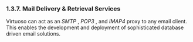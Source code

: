 <div id="omaildelresrv" class="section">

<div class="titlepage">

<div>

<div>

### 1.3.7. Mail Delivery & Retrieval Services

</div>

</div>

</div>

Virtuoso can act as an <span class="emphasis">*SMTP*</span> ,
<span class="emphasis">*POP3*</span> , and
<span class="emphasis">*IMAP4*</span> proxy to any email client. This
enables the development and deployment of sophisticated database driven
email solutions.

</div>
